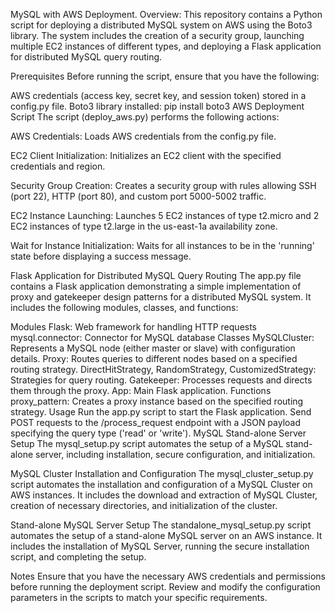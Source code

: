 
MySQL with AWS Deployment.
Overview:
This repository contains a Python script for deploying a distributed MySQL system on AWS using the Boto3 library. The system includes the creation of a security group, launching multiple EC2 instances of different types, and deploying a Flask application for distributed MySQL query routing.

Prerequisites
Before running the script, ensure that you have the following:

AWS credentials (access key, secret key, and session token) stored in a config.py file.
Boto3 library installed: pip install boto3
AWS Deployment Script
The script (deploy_aws.py) performs the following actions:

AWS Credentials: Loads AWS credentials from the config.py file.

EC2 Client Initialization: Initializes an EC2 client with the specified credentials and region.

Security Group Creation: Creates a security group with rules allowing SSH (port 22), HTTP (port 80), and custom port 5000-5002 traffic.

EC2 Instance Launching: Launches 5 EC2 instances of type t2.micro and 2 EC2 instances of type t2.large in the us-east-1a availability zone.

Wait for Instance Initialization: Waits for all instances to be in the 'running' state before displaying a success message.

Flask Application for Distributed MySQL Query Routing
The app.py file contains a Flask application demonstrating a simple implementation of proxy and gatekeeper design patterns for a distributed MySQL system. It includes the following modules, classes, and functions:

Modules
Flask: Web framework for handling HTTP requests
mysql.connector: Connector for MySQL database
Classes
MySQLCluster: Represents a MySQL node (either master or slave) with configuration details.
Proxy: Routes queries to different nodes based on a specified routing strategy.
DirectHitStrategy, RandomStrategy, CustomizedStrategy: Strategies for query routing.
Gatekeeper: Processes requests and directs them through the proxy.
App: Main Flask application.
Functions
proxy_pattern: Creates a proxy instance based on the specified routing strategy.
Usage
Run the app.py script to start the Flask application.
Send POST requests to the /process_request endpoint with a JSON payload specifying the query type ('read' or 'write').
MySQL Stand-alone Server Setup
The mysql_setup.py script automates the setup of a MySQL stand-alone server, including installation, secure configuration, and initialization.

MySQL Cluster Installation and Configuration
The mysql_cluster_setup.py script automates the installation and configuration of a MySQL Cluster on AWS instances. It includes the download and extraction of MySQL Cluster, creation of necessary directories, and initialization of the cluster.

Stand-alone MySQL Server Setup
The standalone_mysql_setup.py script automates the setup of a stand-alone MySQL server on an AWS instance. It includes the installation of MySQL Server, running the secure installation script, and completing the setup.

Notes
Ensure that you have the necessary AWS credentials and permissions before running the deployment script.
Review and modify the configuration parameters in the scripts to match your specific requirements.
